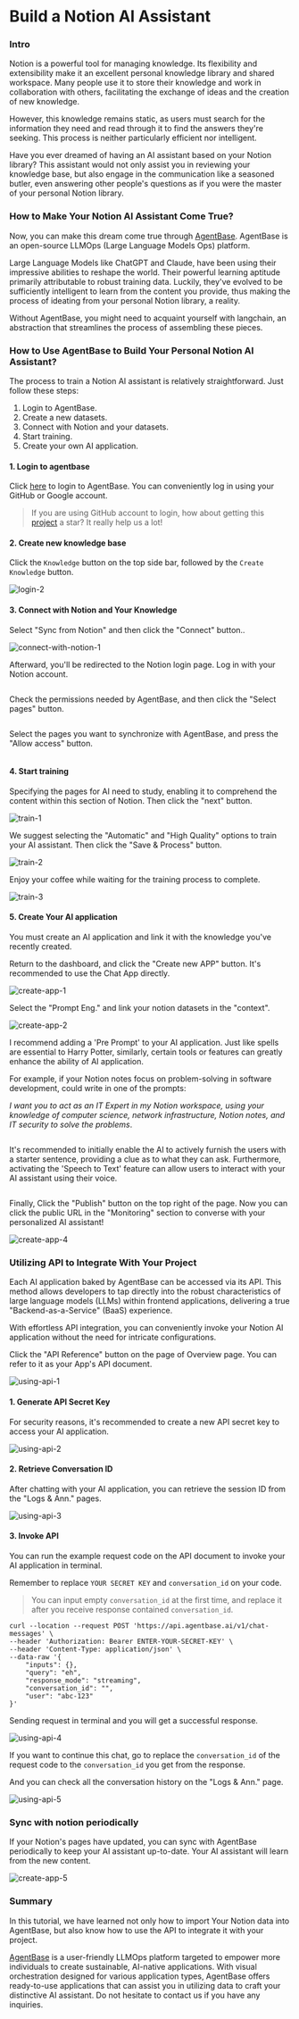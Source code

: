 # Build a Notion AI Assistant

### Intro

Notion is a powerful tool for managing knowledge. Its flexibility and extensibility make it an excellent personal knowledge library and shared workspace. Many people use it to store their knowledge and work in collaboration with others, facilitating the exchange of ideas and the creation of new knowledge.

However, this knowledge remains static, as users must search for the information they need and read through it to find the answers they're seeking. This process is neither particularly efficient nor intelligent.

Have you ever dreamed of having an AI assistant based on your Notion library? This assistant would not only assist you in reviewing your knowledge base, but also engage in the communication like a seasoned butler, even answering other people's questions as if you were the master of your personal Notion library.

### How to Make Your Notion AI Assistant Come True?

Now, you can make this dream come true through [AgentBase](https://agentbase.ai/). AgentBase is an open-source LLMOps (Large Language Models Ops) platform.

Large Language Models like ChatGPT and Claude, have been using their impressive abilities to reshape the world. Their powerful learning aptitude primarily attributable to robust training data. Luckily, they've evolved to be sufficiently intelligent to learn from the content you provide, thus making the process of ideating from your personal Notion library, a reality.

Without AgentBase, you might need to acquaint yourself with langchain, an abstraction that streamlines the process of assembling these pieces.

### How to Use AgentBase to Build Your Personal Notion AI Assistant?

The process to train a Notion AI assistant is relatively straightforward. Just follow these steps:

1. Login to AgentBase.
2. Create a new datasets.
3. Connect with Notion and your datasets.
4. Start training.
5. Create your own AI application.

#### 1. Login to agentbase

Click [here](https://agentbase.ai/) to login to AgentBase. You can conveniently log in using your GitHub or Google account.

> If you are using GitHub account to login, how about getting this [project](https://github.com/agent-base/agentbase) a star? It really help us a lot!

#### 2. Create new knowledge base

Click the `Knowledge` button on the top side bar, followed by the `Create Knowledge` button.

![login-2](../../../img/notion-ai-assistant/login-2.png)

#### 3. Connect with Notion and Your Knowledge[​](https://wsyfin.com/notion-agentbase#3-connect-with-notion-and-datasets)

Select "Sync from Notion" and then click the "Connect" button..

![connect-with-notion-1](../../../img/notion-ai-assistant/connect-with-notion-1.png)

Afterward, you'll be redirected to the Notion login page. Log in with your Notion account.

<figure><img src="../../../img/notion-ai-assistant/connect-with-notion-2.png" alt=""><figcaption></figcaption></figure>

Check the permissions needed by AgentBase, and then click the "Select pages" button.

<figure><img src="../../../img/notion-ai-assistant/connect-with-notion-3.png" alt=""><figcaption></figcaption></figure>

Select the pages you want to synchronize with AgentBase, and press the "Allow access" button.

<figure><img src="../../../img/notion-ai-assistant/connect-with-notion-4.png" alt=""><figcaption></figcaption></figure>

#### 4. Start training[​](https://wsyfin.com/notion-agentbase#4-start-training) <a href="#id-4-start-training" id="id-4-start-training"></a>

Specifying the pages for AI need to study, enabling it to comprehend the content within this section of Notion. Then click the "next" button.

![train-1](../../../img/notion-ai-assistant/train-1.png)

We suggest selecting the "Automatic" and "High Quality" options to train your AI assistant. Then click the "Save & Process" button.

![train-2](../../../img/notion-ai-assistant/train-2.png)

Enjoy your coffee while waiting for the training process to complete.

![train-3](../../../img/notion-ai-assistant/train-3.png)

#### 5. Create Your AI application[​](https://wsyfin.com/notion-agentbase#5-create-your-ai-application) <a href="#id-5-create-your-own-ai-application" id="id-5-create-your-own-ai-application"></a>

You must create an AI application and link it with the knowledge you've recently created.

Return to the dashboard, and click the "Create new APP" button. It's recommended to use the Chat App directly.

![create-app-1](../../../img/notion-ai-assistant/create-app-1.png)

Select the "Prompt Eng." and link your notion datasets in the "context".

![create-app-2](../../../img/notion-ai-assistant/create-app-2.png)

I recommend adding a 'Pre Prompt' to your AI application. Just like spells are essential to Harry Potter, similarly, certain tools or features can greatly enhance the ability of AI application.

For example, if your Notion notes focus on problem-solving in software development, could write in one of the prompts:

_I want you to act as an IT Expert in my Notion workspace, using your knowledge of computer science, network infrastructure, Notion notes, and IT security to solve the problems_.

<figure><img src="/en/.gitbook/assets/learn-more/image (40).png" alt=""><figcaption></figcaption></figure>

It's recommended to initially enable the AI to actively furnish the users with a starter sentence, providing a clue as to what they can ask. Furthermore, activating the 'Speech to Text' feature can allow users to interact with your AI assistant using their voice.

<figure><img src="../../../img/notion-ai-assistant/notion-speech-to-text.png" alt=""><figcaption></figcaption></figure>

Finally, Click the "Publish" button on the top right of the page. Now you can click the public URL in the "Monitoring" section to converse with your personalized AI assistant!

![create-app-4](../../../img/notion-ai-assistant/app-url.png)

### Utilizing API to Integrate With Your Project <a href="#utilizing-api-to-integrate-with-your-project" id="utilizing-api-to-integrate-with-your-project"></a>

Each AI application baked by AgentBase can be accessed via its API. This method allows developers to tap directly into the robust characteristics of large language models (LLMs) within frontend applications, delivering a true "Backend-as-a-Service" (BaaS) experience.

With effortless API integration, you can conveniently invoke your Notion AI application without the need for intricate configurations.

Click the "API Reference" button on the page of Overview page. You can refer to it as your App's API document.

![using-api-1](../../../img/notion-ai-assistant/api-reference.png)

#### 1. Generate API Secret Key[​](https://wsyfin.com/notion-agentbase#1-generate-api-secret-key) <a href="#id-1-generate-api-secret-key" id="id-1-generate-api-secret-key"></a>

For security reasons, it's recommended to create a new API secret key to access your AI application.

![using-api-2](../../../img/notion-ai-assistant/using-api-2.png)

#### 2. Retrieve Conversation ID[​](https://wsyfin.com/notion-agentbase#2-retrieve-conversation-id) <a href="#id-2-retrieve-conversation-id" id="id-2-retrieve-conversation-id"></a>

After chatting with your AI application, you can retrieve the session ID from the "Logs & Ann." pages.

![using-api-3](../../../img/notion-ai-assistant/using-api-3.png)

#### 3. Invoke API[​](https://wsyfin.com/notion-agentbase#3-invoke-api) <a href="#id-3-invoke-api" id="id-3-invoke-api"></a>

You can run the example request code on the API document to invoke your AI application in terminal.

Remember to replace `YOUR SECRET KEY` and `conversation_id` on your code.

> You can input empty `conversation_id` at the first time, and replace it after you receive response contained `conversation_id`.

```
curl --location --request POST 'https://api.agentbase.ai/v1/chat-messages' \
--header 'Authorization: Bearer ENTER-YOUR-SECRET-KEY' \
--header 'Content-Type: application/json' \
--data-raw '{
    "inputs": {},
    "query": "eh",
    "response_mode": "streaming",
    "conversation_id": "",
    "user": "abc-123"
}'
```

Sending request in terminal and you will get a successful response.

![using-api-4](../../../img/notion-ai-assistant/using-api-4.png)

If you want to continue this chat, go to replace the `conversation_id` of the request code to the `conversation_id` you get from the response.

And you can check all the conversation history on the "Logs & Ann." page.

![using-api-5](../../../img/notion-ai-assistant/using-api-5.png)

### Sync with notion periodically[​](https://wsyfin.com/notion-agentbase#sync-with-notion-periodically) <a href="#sync-with-notion-periodically" id="sync-with-notion-periodically"></a>

If your Notion's pages have updated, you can sync with AgentBase periodically to keep your AI assistant up-to-date. Your AI assistant will learn from the new content.

![create-app-5](../../../img/notion-ai-assistant/create-app-5.png)

### Summary[​](https://wsyfin.com/notion-agentbase#summary) <a href="#summary" id="summary"></a>

In this tutorial, we have learned not only how to import Your Notion data into AgentBase, but also know how to use the API to integrate it with your project.

[AgentBase](https://agentbase.ai/) is a user-friendly LLMOps platform targeted to empower more individuals to create sustainable, AI-native applications. With visual orchestration designed for various application types, AgentBase offers ready-to-use applications that can assist you in utilizing data to craft your distinctive AI assistant. Do not hesitate to contact us if you have any inquiries.
